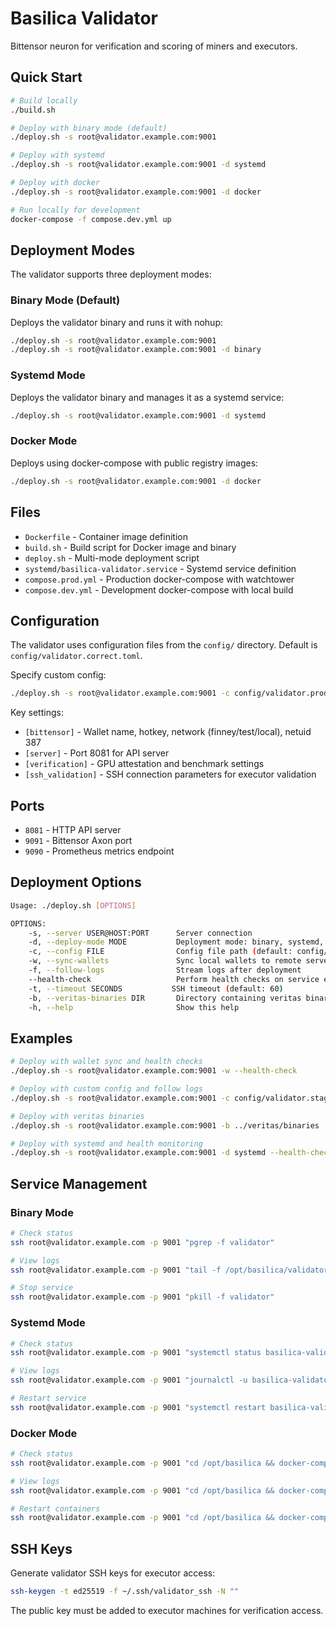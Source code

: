 # Basilica Validator

Bittensor neuron for verification and scoring of miners and executors.

## Quick Start

```bash
# Build locally
./build.sh

# Deploy with binary mode (default)
./deploy.sh -s root@validator.example.com:9001

# Deploy with systemd
./deploy.sh -s root@validator.example.com:9001 -d systemd

# Deploy with docker
./deploy.sh -s root@validator.example.com:9001 -d docker

# Run locally for development
docker-compose -f compose.dev.yml up
```

## Deployment Modes

The validator supports three deployment modes:

### Binary Mode (Default)
Deploys the validator binary and runs it with nohup:
```bash
./deploy.sh -s root@validator.example.com:9001
./deploy.sh -s root@validator.example.com:9001 -d binary
```

### Systemd Mode
Deploys the validator binary and manages it as a systemd service:
```bash
./deploy.sh -s root@validator.example.com:9001 -d systemd
```

### Docker Mode
Deploys using docker-compose with public registry images:
```bash
./deploy.sh -s root@validator.example.com:9001 -d docker
```

## Files

- `Dockerfile` - Container image definition
- `build.sh` - Build script for Docker image and binary
- `deploy.sh` - Multi-mode deployment script
- `systemd/basilica-validator.service` - Systemd service definition
- `compose.prod.yml` - Production docker-compose with watchtower
- `compose.dev.yml` - Development docker-compose with local build

## Configuration

The validator uses configuration files from the `config/` directory. Default is `config/validator.correct.toml`.

Specify custom config:
```bash
./deploy.sh -s root@validator.example.com:9001 -c config/validator.prod.toml
```

Key settings:
- `[bittensor]` - Wallet name, hotkey, network (finney/test/local), netuid 387
- `[server]` - Port 8081 for API server
- `[verification]` - GPU attestation and benchmark settings
- `[ssh_validation]` - SSH connection parameters for executor validation

## Ports

- `8081` - HTTP API server
- `9091` - Bittensor Axon port
- `9090` - Prometheus metrics endpoint

## Deployment Options

```bash
Usage: ./deploy.sh [OPTIONS]

OPTIONS:
    -s, --server USER@HOST:PORT      Server connection
    -d, --deploy-mode MODE           Deployment mode: binary, systemd, docker (default: binary)
    -c, --config FILE                Config file path (default: config/validator.correct.toml)
    -w, --sync-wallets               Sync local wallets to remote server
    -f, --follow-logs                Stream logs after deployment
    --health-check                   Perform health checks on service endpoints
    -t, --timeout SECONDS           SSH timeout (default: 60)
    -b, --veritas-binaries DIR       Directory containing veritas binaries to deploy
    -h, --help                       Show this help
```

## Examples

```bash
# Deploy with wallet sync and health checks
./deploy.sh -s root@validator.example.com:9001 -w --health-check

# Deploy with custom config and follow logs
./deploy.sh -s root@validator.example.com:9001 -c config/validator.staging.toml -f

# Deploy with veritas binaries
./deploy.sh -s root@validator.example.com:9001 -b ../veritas/binaries

# Deploy with systemd and health monitoring
./deploy.sh -s root@validator.example.com:9001 -d systemd --health-check -f
```

## Service Management

### Binary Mode
```bash
# Check status
ssh root@validator.example.com -p 9001 "pgrep -f validator"

# View logs
ssh root@validator.example.com -p 9001 "tail -f /opt/basilica/validator.log"

# Stop service
ssh root@validator.example.com -p 9001 "pkill -f validator"
```

### Systemd Mode
```bash
# Check status
ssh root@validator.example.com -p 9001 "systemctl status basilica-validator"

# View logs
ssh root@validator.example.com -p 9001 "journalctl -u basilica-validator -f"

# Restart service
ssh root@validator.example.com -p 9001 "systemctl restart basilica-validator"
```

### Docker Mode
```bash
# Check status
ssh root@validator.example.com -p 9001 "cd /opt/basilica && docker-compose ps"

# View logs
ssh root@validator.example.com -p 9001 "cd /opt/basilica && docker-compose logs -f"

# Restart containers
ssh root@validator.example.com -p 9001 "cd /opt/basilica && docker-compose restart"
```

## SSH Keys

Generate validator SSH keys for executor access:
```bash
ssh-keygen -t ed25519 -f ~/.ssh/validator_ssh -N ""
```

The public key must be added to executor machines for verification access.
